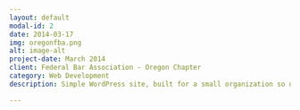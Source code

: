 ```yaml
---
layout: default
modal-id: 2
date: 2014-03-17
img: oregonfba.png
alt: image-alt
project-date: March 2014
client: Federal Bar Association - Oregon Chapter
category: Web Development
description: Simple WordPress site, built for a small organization so non-technical users could make posts and updates. Content was migrated from prior website, whose complex Drupal configuration was costing them unnecessary time and money.

---
```

